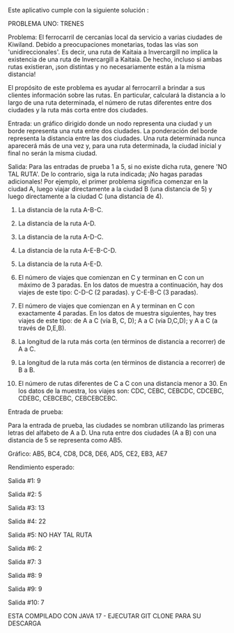 Este aplicativo cumple con la siguiente solución :

PROBLEMA UNO: TRENES

Problema: El ferrocarril de cercanías local da servicio a varias ciudades de Kiwiland. Debido a preocupaciones monetarias, todas las vías son 'unidireccionales'. Es decir, una ruta de Kaitaia a Invercargill no implica la existencia de una ruta de Invercargill a Kaitaia. De hecho, incluso si ambas rutas existieran, ¡son distintas y no necesariamente están a la misma distancia!

El propósito de este problema es ayudar al ferrocarril a brindar a sus clientes información sobre las rutas. En particular, calculará la distancia a lo largo de una ruta determinada, el número de rutas diferentes entre dos ciudades y la ruta más corta entre dos ciudades.

Entrada: un gráfico dirigido donde un nodo representa una ciudad y un borde representa una ruta entre dos ciudades. La ponderación del borde representa la distancia entre las dos ciudades. Una ruta determinada nunca aparecerá más de una vez y, para una ruta determinada, la ciudad inicial y final no serán la misma ciudad.

Salida: Para las entradas de prueba 1 a 5, si no existe dicha ruta, genere 'NO TAL RUTA'. De lo contrario, siga la ruta indicada; ¡No hagas paradas adicionales! Por ejemplo, el primer problema significa comenzar en la ciudad A, luego viajar directamente a la ciudad B (una distancia de 5) y luego directamente a la ciudad C (una distancia de 4).

1. La distancia de la ruta A-B-C.

2. La distancia de la ruta A-D.

3. La distancia de la ruta A-D-C.

4. La distancia de la ruta A-E-B-C-D.

5. La distancia de la ruta A-E-D.

6. El número de viajes que comienzan en C y terminan en C con un máximo de 3 paradas. En los datos de muestra a continuación, hay dos viajes de este tipo: C-D-C (2 paradas). y C-E-B-C (3 paradas).

7. El número de viajes que comienzan en A y terminan en C con exactamente 4 paradas. En los datos de muestra siguientes, hay tres viajes de este tipo: de A a C (vía B, C, D); A a C (vía D,C,D); y A a C (a través de D,E,B).

8. La longitud de la ruta más corta (en términos de distancia a recorrer) de A a C.

9. La longitud de la ruta más corta (en términos de distancia a recorrer) de B a B.

10. El número de rutas diferentes de C a C con una distancia menor a 30. En los datos de la muestra, los viajes son: CDC, CEBC, CEBCDC, CDCEBC, CDEBC, CEBCEBC, CEBCEBCEBC.

 

Entrada de prueba:

Para la entrada de prueba, las ciudades se nombran utilizando las primeras letras del alfabeto de A a D. Una ruta entre dos ciudades (A a B) con una distancia de 5 se representa como AB5.

Gráfico: AB5, BC4, CD8, DC8, DE6, AD5, CE2, EB3, AE7

Rendimiento esperado:

Salida #1: 9

Salida #2: 5

Salida #3: 13

Salida #4: 22

Salida #5: NO HAY TAL RUTA

Salida #6: 2

Salida #7: 3

Salida #8: 9

Salida #9: 9

Salida #10: 7

ESTA COMPILADO CON JAVA 17 - EJECUTAR GIT CLONE PARA SU DESCARGA
